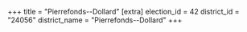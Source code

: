 +++
title = "Pierrefonds--Dollard"
[extra]
election_id = 42
district_id = "24056"
district_name = "Pierrefonds--Dollard"
+++
